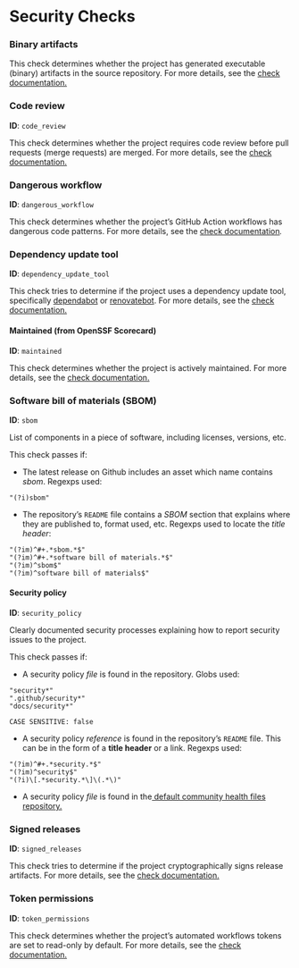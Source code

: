 # Security Checks

### Binary artifacts <a href="#binary-artifacts-from-openssf-scorecard" id="binary-artifacts-from-openssf-scorecard"></a>

This check determines whether the project has generated executable (binary) artifacts in the source repository. For more details, see the [check documentation.](https://github.com/ossf/scorecard/blob/main/docs/checks.md#binary-artifacts)

### Code review  <a href="#code-review-from-openssf-scorecard" id="code-review-from-openssf-scorecard"></a>

**ID**: `code_review`

This check determines whether the project requires code review before pull requests (merge requests) are merged. For more details, see the [check documentation.](https://github.com/ossf/scorecard/blob/main/docs/checks.md#code-review)

### Dangerous workflow  <a href="#dangerous-workflow-from-openssf-scorecard" id="dangerous-workflow-from-openssf-scorecard"></a>

**ID**: `dangerous_workflow`

This check determines whether the project’s GitHub Action workflows has dangerous code patterns. For more details, see the [check documentation](https://github.com/ossf/scorecard/blob/main/docs/checks.md#dangerous-workflow)_._

### Dependency update tool  <a href="#dependency-update-tool-from-openssf-scorecard" id="dependency-update-tool-from-openssf-scorecard"></a>

**ID**: `dependency_update_tool`

This check tries to determine if the project uses a dependency update tool, specifically [dependabot](https://docs.github.com/en/code-security/supply-chain-security/keeping-your-dependencies-updated-automatically/configuration-options-for-dependency-updates) or [renovatebot](https://docs.renovatebot.com/configuration-options/). For more details, see the [check documentation.](https://github.com/ossf/scorecard/blob/main/docs/checks.md#dependency-update-tool)

#### Maintained (from OpenSSF Scorecard) <a href="#maintained-from-openssf-scorecard" id="maintained-from-openssf-scorecard"></a>

**ID**: `maintained`

This check determines whether the project is actively maintained. For more details, see the [check documentation.](https://github.com/ossf/scorecard/blob/main/docs/checks.md#maintained)

### Software bill of materials (SBOM) <a href="#software-bill-of-materials-sbom" id="software-bill-of-materials-sbom"></a>

**ID**: `sbom`

List of components in a piece of software, including licenses, versions, etc.

This check passes if:

* The latest release on Github includes an asset which name contains _sbom_. Regexps used:

```
"(?i)sbom"
```

* The repository’s `README` file contains a _SBOM_ section that explains where they are published to, format used, etc. Regexps used to locate the _title header_:

```
"(?im)^#+.*sbom.*$"
"(?im)^#+.*software bill of materials.*$"
"(?im)^sbom$"
"(?im)^software bill of materials$"
```

#### Security policy <a href="#security-policy" id="security-policy"></a>

**ID**: `security_policy`

Clearly documented security processes explaining how to report security issues to the project.

This check passes if:

* A security policy _file_ is found in the repository. Globs used:

```
"security*"
".github/security*"
"docs/security*"

CASE SENSITIVE: false
```

* A security policy _reference_ is found in the repository’s `README` file. This can be in the form of a **title header** or a link. Regexps used:

```
"(?im)^#+.*security.*$"
"(?im)^security$"
"(?i)\[.*security.*\]\(.*\)"
```

* A security policy _file_ is found in the[ default community health files repository.](https://docs.github.com/en/communities/setting-up-your-project-for-healthy-contributions/creating-a-default-community-health-file)

### Signed releases <a href="#signed-releases-from-openssf-scorecard" id="signed-releases-from-openssf-scorecard"></a>

**ID**: `signed_releases`

This check tries to determine if the project cryptographically signs release artifacts. For more details, see the [check documentation.](https://github.com/ossf/scorecard/blob/main/docs/checks.md#signed-releases)

### Token permissions  <a href="#token-permissions-from-openssf-scorecard" id="token-permissions-from-openssf-scorecard"></a>

**ID**: `token_permissions`

This check determines whether the project’s automated workflows tokens are set to read-only by default. For more details, see the [check documentation.](https://github.com/ossf/scorecard/blob/main/docs/checks.md#token-permissions)
